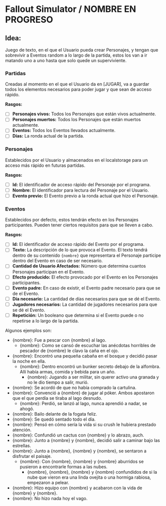 # Fallout Simulator / NOMBRE EN PROGRESO

## Idea:
Juego de texto, en el que el Usuario pueda crear Personajes, y tengan que sobrevivir a Eventos random a lo largo de la partida, estos los van a ir matando uno a uno hasta que solo quede un superviviente.

### Partidas
Creadas al momento en el que el Usuario da en [JUGAR], va a guardar todos los elementos necesarios para poder jugar y que sean de acceso rápido.

**Rasgos:**
- [ ] **Personajes vivos:** Todos los Personajes que están vivos actualmente.
- [ ] **Personajes muertos:** Todos los Personajes que están muertos actualmente.
- [ ] **Eventos:** Todos los Eventos llevados actualmente.
- [ ] **Días:** La ronda actual de la partida.

### Personajes
Establecidos por el Usuario y almacenados en el localstorage para un acceso más rápido en futuras partidas.

**Rasgos:**
- [ ] **Id:** El identificador de acceso rápido del Personaje por el programa.
- [ ] **Nombre:** El identificador para lectura del Personaje por el Usuario.
- [ ] **Evento previo:** El Evento previo a la ronda actual que hizo el Personaje.

### Eventos
Establecidos por defecto, estos tendrán efecto en los Personajes participantes. Pueden tener ciertos requisitos para que se lleven a cabo.

**Rasgos:**
- [ ] **Id:** El identificador de acceso rápido del Evento por el programa.
- [ ] **Texto:** La descripción de lo que provoca el Evento. El texto tendrá dentro de su contenido ` {nombre} ` que representara el Personaje participe dentro del Evento en caso de ser necesario.
- [ ] **Cantidad de Usuario Afectados:** Número que determina cuantos Personajes participan en el Evento.
- [ ] **Efecto producido:** El efecto provocado por el Evento en los Personajes participantes.
- [ ] **Evento padre:** En caso de existir, el Evento padre necesario para que se de el Evento.
- [ ] **Día necesario:** La cantidad de días necesarios para que se dé el Evento.
- [ ] **Jugadores necesarios:** La cantidad de jugadores necesarios para que se dé el Evento.
- [ ] **Repetición:** Un booleano que determina si el Evento puede o no repetirse a lo largo de la partida.

Algunos ejemplos son:

* {nombre}: Fue a pescar con {nombre} al lago.
  * {nombre}: Como se cansó de escuchar las anécdotas horribles de pescador de {nombre} le clavo la caña en el ojo.
* {nombre}: Encontró una pequeña cabaña en el bosque y decidió pasar la noche en ella.
  * {nombre}: Dentro encontró un bunker secreto debajo de la alfombra. Allí había armas, comida y bebida para un año.
    * {nombre}: Jugando a ser militar, sin querer activo una granada y no le dio tiempo a salir, murió.
* {nombre}: Se acordó de que no había comprado la cartulina.
* {nombre}: Convenció a {nombre} de jugar al póker. Ambos apostaron que el que perdía se tiraba al lago desnudo.
  * {nombre}: Perdió, se lanzó al lago, nunca aprendió a nadar, se ahogó.
* {nombre}: Bailo delante de la fogata feliz.
* {nombre}: Se quedó sentado todo el día.
* {nombre}: Pensó en cómo sería la vida si su crush le hubiera prestado atención.
* {nombre}: Confundió un cactus con {nombre} y lo abrazo, auch.
* {nombre}: Junto a {nombre} y {nombre}, decidió salir a caminar bajo las estrellas.
* {nombre}: Junto a {nombre}, {nombre} y {nombre}, se sentaron a disfrutar el paisaje.
  * {nombre}: Con {nombre}, {nombre} y {nombre} aburridos se pusieron a encontrarle formas a las nubes.
    * {nombre}, {nombre}, {nombre} y {nombre} confundidos de si la nube que vieron era una linda ovejita o una hormiga rabiosa, empezaron a pelear.
* {nombre}: Hizo equipo con {nombre} y acabaron con la vida de {nombre} y {nombre}.
* {nombre}: No hizo nada hoy el vago.